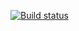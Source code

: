 [![Build status](https://ci.appveyor.com/api/projects/status/5iyka7op7dttn0s9?svg=true)](https://ci.appveyor.com/project/EvgeniyaSelivanova/2-aqa-homework-2-3)